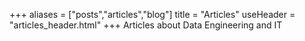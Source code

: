 +++
aliases = ["posts","articles","blog"]
title = "Articles"
useHeader = "articles_header.html"
+++
Articles about Data Engineering and IT
